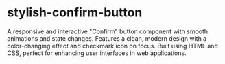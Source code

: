 # stylish-confirm-button
A responsive and interactive "Confirm" button component with smooth animations and state changes. Features a clean, modern design with a color-changing effect and checkmark icon on focus. Built using HTML and CSS, perfect for enhancing user interfaces in web applications.

